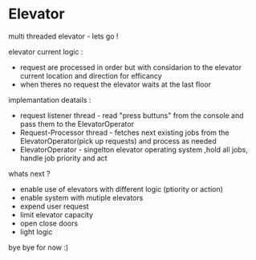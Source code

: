 # Elevator
multi threaded elevator - lets go !


elevator current logic :
- request are processed in order but with considarion to the elevator current location and direction for efficancy
- when theres no request the elevator waits at the last floor


implemantation deatails : 
-  request listener thread - read "press buttuns" from the console and pass them to the ElevatorOperator
-  Request-Processor thread - fetches next existing jobs from the ElevatorOperator(pick up requests) and process as needed 
-  ElevatorOperator - singelton elevator operating system ,hold all jobs, handle job priority and act


whats next ? 
- enable use of elevators with different logic (ptiority or action)
- enable system with mutiple elevators
- expend user request
- limit elevator capacity 
- open close doors
- light logic 

bye bye for now :) 
